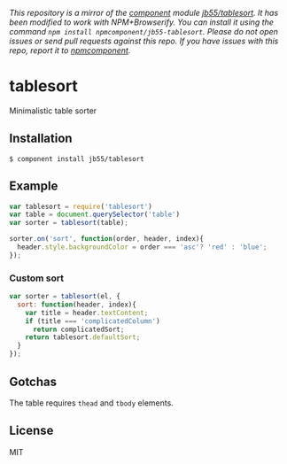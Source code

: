 *This repository is a mirror of the [component](http://component.io) module [jb55/tablesort](http://github.com/jb55/tablesort). It has been modified to work with NPM+Browserify. You can install it using the command `npm install npmcomponent/jb55-tablesort`. Please do not open issues or send pull requests against this repo. If you have issues with this repo, report it to [npmcomponent](https://github.com/airportyh/npmcomponent).*
# tablesort

  Minimalistic table sorter

## Installation

    $ component install jb55/tablesort

## Example

```javascript
var tablesort = require('tablesort')
var table = document.querySelector('table')
var sorter = tablesort(table);

sorter.on('sort', function(order, header, index){
  header.style.backgroundColor = order === 'asc'? 'red' : 'blue';
});
```

### Custom sort

```javascript
var sorter = tablesort(el, {
  sort: function(header, index){
    var title = header.textContent;
    if (title === 'complicatedColumn')
      return complicatedSort;
    return tablesort.defaultSort;
  }
});
```

## Gotchas

The table requires `thead` and `tbody` elements.

## License

  MIT
